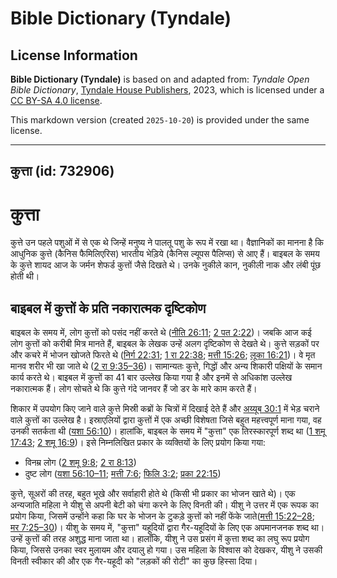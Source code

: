 # Bible Dictionary (Tyndale)

## License Information

**Bible Dictionary (Tyndale)** is based on and adapted from: _Tyndale Open Bible Dictionary_, [Tyndale House Publishers](https://tyndaleopenresources.com/), 2023, which is licensed under a [CC BY-SA 4.0 license](https://creativecommons.org/licenses/by-sa/4.0/legalcode.en).

This markdown version (created `2025-10-20`) is provided under the same license.



--------------------------------

## कुत्ता (id: 732906)

कुत्ता
======

कुत्ते उन पहले पशुओं में से एक थे जिन्हें मनुष्य ने पालतू पशु के रूप में रखा था। वैज्ञानिकों का मानना ​​है कि आधुनिक कुत्ते (कैनिस फैमिलिएरिस) भारतीय भेड़िये (कैनिस ल्यूपस पैलिप्स) से आए हैं। बाइबल के समय के कुत्ते शायद आज के जर्मन शेफर्ड कुत्तों जैसे दिखते थे। उनके नुकीले कान, नुकीली नाक और लंबी पूंछ होती थी।

बाइबल में कुत्तों के प्रति नकारात्मक दृष्टिकोण
----------------------------------------------

बाइबल के समय में, लोग कुत्तों को पसंद नहीं करते थे ([नीति 26:11](https://ref.ly/Prov26:11); [2 पत 2:22](https://ref.ly/2Pet2:22))। जबकि आज कई लोग कुत्तों को करीबी मित्र मानते हैं, बाइबल के लेखक उन्हें अलग दृष्टिकोण से देखते थे। कुत्ते सड़कों पर और कचरे में भोजन खोजते फिरते थे ([निर्ग 22:31](https://ref.ly/Exod22:31); [1 रा 22:38](https://ref.ly/1Kgs22:38); [मत्ती 15:26](https://ref.ly/Matt15:26); [लूका 16:21](https://ref.ly/Luke16:21))। वे मृत मानव शरीर भी खा जाते थे ([2 रा 9:35–36](https://ref.ly/2Kgs9:35-2Kgs9:36))। सामान्यतः कुत्ते, गिद्धों और अन्य शिकारी पक्षियों के समान कार्य करते थे। बाइबल में कुत्तों का 41 बार उल्लेख किया गया है और इनमें से अधिकांश उल्लेख नकारात्मक हैं। लोग सोचते थे कि कुत्ते गंदे जानवर हैं जो डर के मारे काम करते हैं।

शिकार में उपयोग किए जाने वाले कुत्ते मिस्री कब्रों के चित्रों में दिखाई देते हैं और [अय्यूब 30:1](https://ref.ly/Job30:1) में भेड़ चराने वाले कुत्तों का उल्लेख है। इस्राएलियों द्वारा कुत्तों में एक अच्छी विशेषता जिसे बहुत महत्त्वपूर्ण माना गया, वह उनकी सतर्कता थी ([यशा 56:10](https://ref.ly/Isa56:10))। हालांकि, बाइबल के समय में "कुत्ता" एक तिरस्कारपूर्ण शब्द था ([1 शमू 17:43](https://ref.ly/1Sam17:43); [2 शमू 16:9](https://ref.ly/2Sam16:9))। इसे निम्नलिखित प्रकार के व्यक्तियों के लिए प्रयोग किया गया:

* विनम्र लोग ([2 शमू 9:8](https://ref.ly/2Sam9:8); [2 रा 8:13](https://ref.ly/2Kgs8:13))
* दुष्ट लोग ([यशा 56:10–11](https://ref.ly/Isa56:10-Isa56:11); [मत्ती 7:6](https://ref.ly/Matt7:6); [फिलि 3:2](https://ref.ly/Phil3:2); [प्रका 22:15](https://ref.ly/Rev22:15))

कुत्ते, सूअरों की तरह, बहुत भूखे और सर्वाहारी होते थे (किसी भी प्रकार का भोजन खाते थे)। एक अन्यजाति महिला ने यीशु से अपनी बेटी को चंगा करने के लिए विनती की। यीशु ने उत्तर में एक रूपक का प्रयोग किया, जिसमें उन्होंने कहा कि घर के भोजन के टुकड़े कुत्तों को नहीं फेंके जाते([मत्ती 15:22–28](https://ref.ly/Matt15:22-Matt15:28); [मर 7:25–30](https://ref.ly/Mark7:25-Mark7:30))। यीशु के समय में, "कुत्ता" यहूदियों द्वारा गैर\-यहूदियों के लिए एक अपमानजनक शब्द था। उन्हें कुत्तों की तरह अशुद्ध माना जाता था। हालाँकि, यीशु ने उस प्रसंग में कुत्ता शब्द का लघु रूप प्रयोग किया, जिससे उनका स्वर मुलायम और दयालु हो गया। उस महिला के विश्वास को देखकर, यीशु ने उसकी विनती स्वीकार की और एक गैर\-यहूदी को "लड़कों की रोटी" का कुछ हिस्सा दिया।


